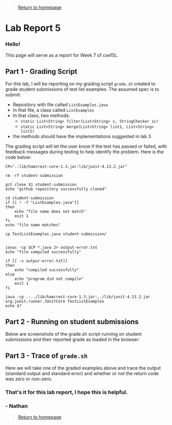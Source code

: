 >[Return to homepage](index.md)
# Lab Report 5
### Hello!
This page will serve as a report for Week 7 of cse15L.

## Part 1 - Grading Script
For this lab, I will be reporting on my grading script `grade.sh` created to grade student submissions of test list examples. The assumed spec is to submit:
* Repository with file called `ListExamples.java`
* In that file, a class called `ListExamples`
* In that class, two methods:
    * `static List<String> filter(List<String> s, StringChecker sc)`
    * `static List<String> merge(List<String> list1, List<String> list2)`
* the methods should have the implementations suggested in lab 3

The grading script will let the user know if the test has passed or failed, with feedback messages during testing to help identify the problem. Here is the code below:

~~~
CP=".:lib/hamcrest-core-1.3.jar:lib/junit-4.13.2.jar"

rm -rf student-submission

git clone $1 student-submission
echo "github repository successfully cloned"

cd student-submission
if [[ ! -f "ListExamples.java"]]
then
    echo "file name does not match"
    exit 1
fi
echo "file name matches"

cp TestListExamples.java student-submission/


javac -cp $CP *.java 2> output-error.txt
echo "file compiled successfully"

if [[ -s outpur-error.txt]]
then
    echo "compiled successfully"
else
    echo "program did not compile"
    exit 1
fi

java -cp .:../lib/hamcrest-core-1.3.jar:../lib/junit-4.13.2.jar org.junit.runner.JUnitCore TestListExamples
echo $?
~~~

## Part 2 - Running on student submissions
Below are screenshots of the grade.sh script running on student submissions and their reported grade as loaded in the browser:

## Part 3 - Trace of `grade.sh`
Here we will take one of the graded examples above and trace the output (standard output and standard error) and whether or not the return code was zero or non-zero.

### That's it for this lab report, I hope this is helpful. 

### - Nathan

>[Return to homepage](index.md)
